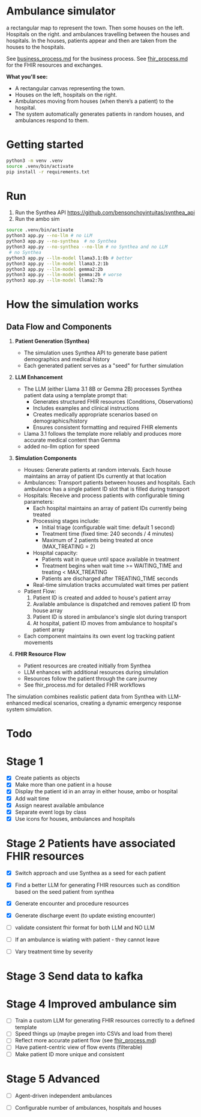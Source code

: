 # Ambulance simulator
a rectangular map to represent the town. Then some houses on the left. Hospitals on the right. and ambulances travelling between the houses and hospitals. In the houses, patients appear and then are taken from the houses to the hospitals.

See [business_process.md](business_process.md) for the business process.
See [fhir_process.md](fhir_process.md) for the FHIR resources and exchanges.

**What you'll see:**
- A rectangular canvas representing the town.
- Houses on the left, hospitals on the right.
- Ambulances moving from houses (when there’s a patient) to the hospital.
- The system automatically generates patients in random houses, and ambulances respond to them.

# Getting started

```bash
python3 -m venv .venv
source .venv/bin/activate 
pip install -r requirements.txt
```




# Run
1. Run the Synthea API
https://github.com/bensonchoyintuitas/synthea_api
2. Run the ambo sim
```bash
source .venv/bin/activate 
python3 app.py --no-llm # no LLM
python3 app.py --no-synthea  # no Synthea
python3 app.py --no-synthea --no-llm # no Synthea and no LLM
 # no Synthea
python3 app.py --llm-model llama3.1:8b # better
python3 app.py --llm-model llama3.2:1b 
python3 app.py --llm-model gemma2:2b 
python3 app.py --llm-model gemma:2b # worse
python3 app.py --llm-model llama2:7b 
```


# How the simulation works

## Data Flow and Components

1. **Patient Generation (Synthea)**
   - The simulation uses Synthea API to generate base patient demographics and medical history
   - Each generated patient serves as a "seed" for further simulation

2. **LLM Enhancement**
   - The LLM (either Llama 3.1 8B or Gemma 2B) processes Synthea patient data using a template prompt that:
     - Generates structured FHIR resources (Conditions, Observations)
     - Includes examples and clinical instructions
     - Creates medically appropriate scenarios based on demographics/history
     - Ensures consistent formatting and required FHIR elements
   - Llama 3.1 follows the template more reliably and produces more accurate medical content than Gemma
   - added no-llm option for speed

3. **Simulation Components**
   - Houses: Generate patients at random intervals. Each house maintains an array of patient IDs currently at that location
   - Ambulances: Transport patients between houses and hospitals. Each ambulance has a single patient ID slot that is filled during transport
   - Hospitals: Receive and process patients with configurable timing parameters:
     - Each hospital maintains an array of patient IDs currently being treated
     - Processing stages include:
       * Initial triage (configurable wait time: default 1 second)
       * Treatment time (fixed time: 240 seconds / 4 minutes)
       * Maximum of 2 patients being treated at once (MAX_TREATING = 2)
     - Hospital capacity:
       * Patients wait in queue until space available in treatment
       * Treatment begins when wait time >= WAITING_TIME and treating < MAX_TREATING
       * Patients are discharged after TREATING_TIME seconds
     - Real-time simulation tracks accumulated wait times per patient
   - Patient Flow:
     1. Patient ID is created and added to house's patient array
     2. Available ambulance is dispatched and removes patient ID from house array
     3. Patient ID is stored in ambulance's single slot during transport
     4. At hospital, patient ID moves from ambulance to hospital's patient array
   - Each component maintains its own event log tracking patient movements

4. **FHIR Resource Flow**
   - Patient resources are created initially from Synthea
   - LLM enhances with additional resources during simulation
   - Resources follow the patient through the care journey
   - See fhir_process.md for detailed FHIR workflows

The simulation combines realistic patient data from Synthea with LLM-enhanced medical scenarios, creating a dynamic emergency response system simulation.


# Todo

# Stage 1
- [x] Create patients as objects
- [x] Make more than one patient in a house
- [x] Display the patient id in an array in either house, ambo or hospital
- [x] Add wait time
- [x] Assign nearest available ambulance
- [x] Separate event logs by class
- [x] Use icons for houses, ambulances and hospitals

# Stage 2 Patients have associated FHIR resources 
- [x] Switch approach and use Synthea as a seed for each patient
- [x] Find a better LLM for generating FHIR resources such as condition based on the seed patient from synthea
- [x] Generate encounter and procedure resources
- [x] Generate discharge event (to update existing encounter)
- [ ] validate consistent fhir format for both LLM and NO LLM
- [ ] If an ambulance is wiating with patient - they cannot leave
- [ ] Vary treatment time by severity



# Stage 3 Send data to kafka

# Stage 4 Improved ambulance sim
- [ ] Train a custom LLM for generating FHIR resources correctly to a defined template
- [ ] Speed things up (maybe pregen into CSVs and load from there)
- [ ] Reflect more accurate patient flow (see [fhir_process.md](fhir_process.md))
- [ ] Have patient-centric view of flow events (filterable)
- [ ] Make patient ID more unique and consistent

# Stage 5 Advanced
- [ ] Agent-driven independent ambulances
- [ ] Configurable number of ambulances, hospitals and houses





